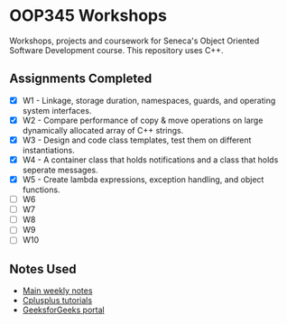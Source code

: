 # OOP345 Workshops
Workshops, projects and coursework for Seneca's Object Oriented Software Development course. This repository uses C++. 

## Assignments Completed
- [x] W1 - Linkage, storage duration, namespaces, guards, and operating system interfaces.
- [x] W2 - Compare performance of copy & move operations on large dynamically allocated array of C++ strings.
- [x] W3 - Design and code class templates, test them on different instantiations.
- [x] W4 - A container class that holds notifications and a class that holds seperate messages.
- [x] W5 - Create lambda expressions, exception handling, and object functions. 
- [ ] W6 
- [ ] W7
- [ ] W8
- [ ] W9 
- [ ] W10

## Notes Used
- [Main weekly notes](https://scs.senecac.on.ca/~oop345/pages/timeline.html)
- [Cplusplus tutorials](http://www.cplusplus.com/doc/tutorial/)
- [GeeksforGeeks portal](https://www.geeksforgeeks.org/c-plus-plus/)
